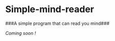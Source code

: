 Simple-mind-reader
==================

###A simple program that can read you mind###

*Coming soon !*
